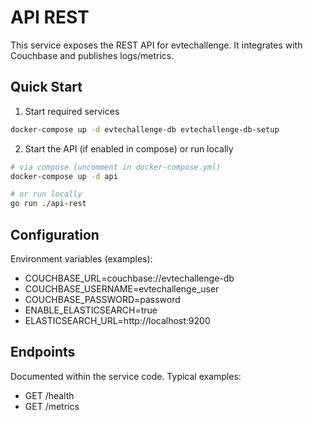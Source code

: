 # API REST

This service exposes the REST API for evtechallenge. It integrates with Couchbase and publishes logs/metrics.

## Quick Start

1) Start required services
```bash
docker-compose up -d evtechallenge-db evtechallenge-db-setup
```

2) Start the API (if enabled in compose) or run locally
```bash
# via compose (uncomment in docker-compose.yml)
docker-compose up -d api

# or run locally
go run ./api-rest
```

## Configuration

Environment variables (examples):
- COUCHBASE_URL=couchbase://evtechallenge-db
- COUCHBASE_USERNAME=evtechallenge_user
- COUCHBASE_PASSWORD=password
- ENABLE_ELASTICSEARCH=true
- ELASTICSEARCH_URL=http://localhost:9200

## Endpoints

Documented within the service code. Typical examples:
- GET /health
- GET /metrics


